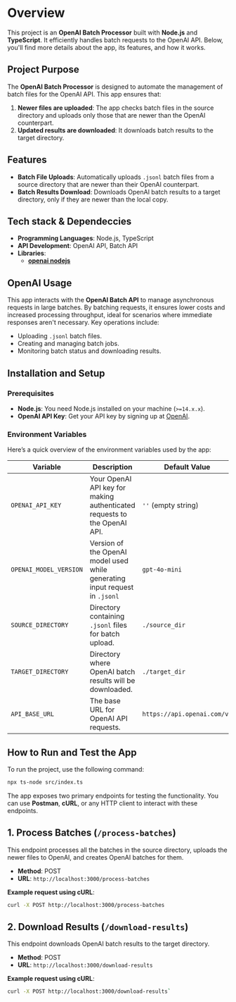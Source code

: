 # Overview

This project is an **OpenAI Batch Processor** built with **Node.js** and **TypeScript**. It efficiently handles batch requests to the OpenAI API. Below, you'll find more details about the app, its features, and how it works.

## Project Purpose

The **OpenAI Batch Processor** is designed to automate the management of batch files for the OpenAI API. This app ensures that:

1. **Newer files are uploaded**: The app checks batch files in the source directory and uploads only those that are newer than the OpenAI counterpart.
2. **Updated results are downloaded**: It downloads batch results to the target directory.

## Features

- **Batch File Uploads**: Automatically uploads `.jsonl` batch files from a source directory that are newer than their OpenAI counterpart.
- **Batch Results Download**: Downloads OpenAI batch results to a target directory, only if they are newer than the local copy.

## Tech stack & Dependeccies

- **Programming Languages**: Node.js, TypeScript
- **API Development**: OpenAI API, Batch API
- **Libraries**:
  - **[openai nodejs](https://github.com/openai/openai-node)**


## OpenAI Usage

This app interacts with the **OpenAI Batch API** to manage asynchronous requests in large batches. By batching requests, it ensures lower costs and increased processing throughput, ideal for scenarios where immediate responses aren't necessary. Key operations include:
- Uploading `.jsonl` batch files.
- Creating and managing batch jobs.
- Monitoring batch status and downloading results.


## Installation and Setup

### Prerequisites

- **Node.js**: You need Node.js installed on your machine (`>=14.x.x`).
- **OpenAI API Key**: Get your API key by signing up at [OpenAI](https://beta.openai.com/signup/).


### Environment Variables

Here’s a quick overview of the environment variables used by the app:

| Variable                | Description                                                                      | Default Value               |
|-------------------------|----------------------------------------------------------------------------------|-----------------------------|
| `OPENAI_API_KEY`        | Your OpenAI API key for making authenticated requests to the OpenAI API.         | `''` (empty string)         |
| `OPENAI_MODEL_VERSION`  | Version of the OpenAI model used while generating input request in  `.jsonl`     | `gpt-4o-mini`               |
| `SOURCE_DIRECTORY`      | Directory containing `.jsonl` files for batch upload.                            | `./source_dir`              |
| `TARGET_DIRECTORY`      | Directory where OpenAI batch results will be downloaded.                         | `./target_dir`              |
| `API_BASE_URL`          | The base URL for OpenAI API requests.                                            | `https://api.openai.com/v1` |


## How to Run and Test the App

To run the project, use the following command:

```bash
npx ts-node src/index.ts
```

The app exposes two primary endpoints for testing the functionality. You can use **Postman**, **cURL**, or any HTTP client to interact with these endpoints.


## 1. Process Batches (`/process-batches`)

This endpoint processes all the batches in the source directory, uploads the newer files to OpenAI, and creates OpenAI batches for them.

- **Method**: POST
- **URL**: `http://localhost:3000/process-batches`

**Example request using cURL**:

```bash
curl -X POST http://localhost:3000/process-batches
```
## 2. Download Results (`/download-results`)

This endpoint downloads OpenAI batch results to the target directory.

- **Method**: POST
- **URL**: `http://localhost:3000/download-results`

**Example request using cURL**:

```bash
curl -X POST http://localhost:3000/download-results`
```


